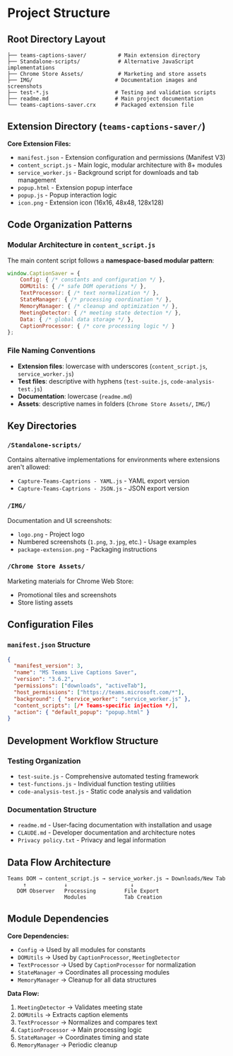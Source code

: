 # Project Structure

## Root Directory Layout

```
├── teams-captions-saver/          # Main extension directory
├── Standalone-scripts/            # Alternative JavaScript implementations
├── Chrome Store Assets/           # Marketing and store assets
├── IMG/                          # Documentation images and screenshots
├── test-*.js                     # Testing and validation scripts
├── readme.md                     # Main project documentation
└── teams-captions-saver.crx      # Packaged extension file
```

## Extension Directory (`teams-captions-saver/`)

**Core Extension Files:**
- `manifest.json` - Extension configuration and permissions (Manifest V3)
- `content_script.js` - Main logic, modular architecture with 8+ modules
- `service_worker.js` - Background script for downloads and tab management
- `popup.html` - Extension popup interface
- `popup.js` - Popup interaction logic
- `icon.png` - Extension icon (16x16, 48x48, 128x128)

## Code Organization Patterns

### Modular Architecture in `content_script.js`

The main content script follows a **namespace-based modular pattern**:

```javascript
window.CaptionSaver = {
    Config: { /* constants and configuration */ },
    DOMUtils: { /* safe DOM operations */ },
    TextProcessor: { /* text normalization */ },
    StateManager: { /* processing coordination */ },
    MemoryManager: { /* cleanup and optimization */ },
    MeetingDetector: { /* meeting state detection */ },
    Data: { /* global data storage */ },
    CaptionProcessor: { /* core processing logic */ }
};
```

### File Naming Conventions

- **Extension files**: lowercase with underscores (`content_script.js`, `service_worker.js`)
- **Test files**: descriptive with hyphens (`test-suite.js`, `code-analysis-test.js`)
- **Documentation**: lowercase (`readme.md`)
- **Assets**: descriptive names in folders (`Chrome Store Assets/`, `IMG/`)

## Key Directories

### `/Standalone-scripts/`
Contains alternative implementations for environments where extensions aren't allowed:
- `Capture-Teams-Captrions - YAML.js` - YAML export version
- `Capture-Teams-Captrions - JSON.js` - JSON export version

### `/IMG/`
Documentation and UI screenshots:
- `logo.png` - Project logo
- Numbered screenshots (`1.png`, `3.jpg`, etc.) - Usage examples
- `package-extension.png` - Packaging instructions

### `/Chrome Store Assets/`
Marketing materials for Chrome Web Store:
- Promotional tiles and screenshots
- Store listing assets

## Configuration Files

### `manifest.json` Structure
```json
{
  "manifest_version": 3,
  "name": "MS Teams Live Captions Saver",
  "version": "3.6.2",
  "permissions": ["downloads", "activeTab"],
  "host_permissions": ["https://teams.microsoft.com/*"],
  "background": { "service_worker": "service_worker.js" },
  "content_scripts": [/* Teams-specific injection */],
  "action": { "default_popup": "popup.html" }
}
```

## Development Workflow Structure

### Testing Organization
- `test-suite.js` - Comprehensive automated testing framework
- `test-functions.js` - Individual function testing utilities  
- `code-analysis-test.js` - Static code analysis and validation

### Documentation Structure
- `readme.md` - User-facing documentation with installation and usage
- `CLAUDE.md` - Developer documentation and architecture notes
- `Privacy policy.txt` - Privacy and legal information

## Data Flow Architecture

```
Teams DOM → content_script.js → service_worker.js → Downloads/New Tab
     ↑            ↓                    ↓
   DOM Observer   Processing         File Export
                  Modules            Tab Creation
```

## Module Dependencies

**Core Dependencies:**
- `Config` → Used by all modules for constants
- `DOMUtils` → Used by `CaptionProcessor`, `MeetingDetector`
- `TextProcessor` → Used by `CaptionProcessor` for normalization
- `StateManager` → Coordinates all processing modules
- `MemoryManager` → Cleanup for all data structures

**Data Flow:**
1. `MeetingDetector` → Validates meeting state
2. `DOMUtils` → Extracts caption elements
3. `TextProcessor` → Normalizes and compares text
4. `CaptionProcessor` → Main processing logic
5. `StateManager` → Coordinates timing and state
6. `MemoryManager` → Periodic cleanup